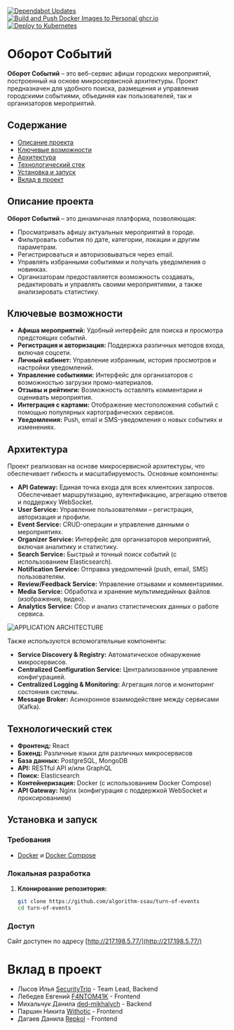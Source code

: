 [![Dependabot Updates](https://github.com/algorithm-ssau/turn-of-events/actions/workflows/dependabot/dependabot-updates/badge.svg?branch=master)](https://github.com/algorithm-ssau/turn-of-events/actions/workflows/dependabot/dependabot-updates)
[![Build and Push Docker Images to Personal ghcr.io](https://github.com/algorithm-ssau/turn-of-events/actions/workflows/build-push.yml/badge.svg?branch=master)](https://github.com/algorithm-ssau/turn-of-events/actions/workflows/build-push.yml)
[![Deploy to Kubernetes](https://github.com/algorithm-ssau/turn-of-events/actions/workflows/deploy.yml/badge.svg?branch=master)](https://github.com/algorithm-ssau/turn-of-events/actions/workflows/deploy.yml)
# Оборот Событий

**Оборот Событий** – это веб-сервис афиши городских мероприятий, построенный на основе микросервисной архитектуры. Проект предназначен для удобного поиска, размещения и управления городскими событиями, объединяя как пользователей, так и организаторов мероприятий.

## Содержание

- [Описание проекта](#описание-проекта)
- [Ключевые возможности](#ключевые-возможности)
- [Архитектура](#архитектура)
- [Технологический стек](#технологический-стек)
- [Установка и запуск](#установка-и-запуск)
- [Вклад в проект](#вклад-в-проект)

## Описание проекта

**Оборот Событий** – это динамичная платформа, позволяющая:
- Просматривать афишу актуальных мероприятий в городе.
- Фильтровать события по дате, категории, локации и другим параметрам.
- Регистрироваться и авторизовываться через email.
- Управлять избранными событиями и получать уведомления о новинках.
- Организаторам предоставляется возможность создавать, редактировать и управлять своими мероприятиями, а также анализировать статистику.

## Ключевые возможности

- **Афиша мероприятий:** Удобный интерфейс для поиска и просмотра предстоящих событий.
- **Регистрация и авторизация:** Поддержка различных методов входа, включая соцсети.
- **Личный кабинет:** Управление избранным, история просмотров и настройки уведомлений.
- **Управление событиями:** Интерфейс для организаторов с возможностью загрузки промо-материалов.
- **Отзывы и рейтинги:** Возможность оставлять комментарии и оценивать мероприятия.
- **Интеграция с картами:** Отображение местоположения событий с помощью популярных картографических сервисов.
- **Уведомления:** Push, email и SMS-уведомления о новых событиях и изменениях.

## Архитектура

Проект реализован на основе микросервисной архитектуры, что обеспечивает гибкость и масштабируемость. Основные компоненты:

- **API Gateway:** Единая точка входа для всех клиентских запросов. Обеспечивает маршрутизацию, аутентификацию, агрегацию ответов и поддержку WebSocket.
- **User Service:** Управление пользователями – регистрация, авторизация и профили.
- **Event Service:** CRUD-операции и управление данными о мероприятиях.
- **Organizer Service:** Интерфейс для организаторов мероприятий, включая аналитику и статистику.
- **Search Service:** Быстрый и точный поиск событий (с использованием Elasticsearch).
- **Notification Service:** Отправка уведомлений (push, email, SMS) пользователям.
- **Review/Feedback Service:** Управление отзывами и комментариями.
- **Media Service:** Обработка и хранение мультимедийных файлов (изображения, видео).
- **Analytics Service:** Сбор и анализ статистических данных о работе сервиса.

<picture>
 <img alt="APPLICATION ARCHITECTURE" src="https://github.com/algorithm-ssau/turn-of-events/blob/master/APP.jpg">
</picture>


Также используются вспомогательные компоненты:
- **Service Discovery & Registry:** Автоматическое обнаружение микросервисов.
- **Centralized Configuration Service:** Централизованное управление конфигурацией.
- **Centralized Logging & Monitoring:** Агрегация логов и мониторинг состояния системы.
- **Message Broker:** Асинхронное взаимодействие между сервисами (Kafka).

## Технологический стек

- **Фронтенд:** React
- **Бэкенд:** Различные языки для различных микросервисов
- **База данных:** PostgreSQL, MongoDB
- **API:** RESTful API и/или GraphQL
- **Поиск:** Elasticsearch
- **Контейнеризация:** Docker (с использованием Docker Compose)
- **API Gateway:** Nginx (конфигурация с поддержкой WebSocket и проксированием)

## Установка и запуск

### Требования

- [Docker](https://www.docker.com/) и [Docker Compose](https://docs.docker.com/compose/)

### Локальная разработка

1. **Клонирование репозитория:**
   ```bash
   git clone https://github.com/algorithm-ssau/turn-of-events
   cd turn-of-events

### Доступ
Сайт доступен по адресу [http://217.198.5.77/](http://217.198.5.77/)

# Вклад в проект
* Лысов Илья [SecurityTrip](https://github.com/SecurityTrip) - Team Lead, Backend 
* Лебедев Евгений [F4NTOM41K](https://github.com/F4NTOM41K) - Frontend
* Михальчук Данила [ded-mikhalych](https://github.com/ded-mikhalych) - Backend
* Паршин Никита [Withotic](https://github.com/Withotic) - Frontend
* Дагаев Данила [Repkol](https://github.com/Repkol) - Frontend
